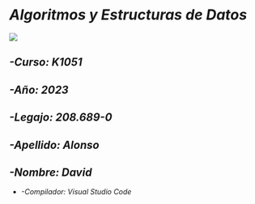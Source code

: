 # <em> Algoritmos y Estructuras de Datos </em>
![](https://user-images.githubusercontent.com/113206652/234989329-9a424e84-cfe3-47e1-a1aa-9f9d9517e28b.jpg)
## <em> -Curso: K1051 </em>
## <em> -Año: 2023 </em>
## <em> -Legajo: 208.689-0 </em>
## <em> -Apellido: Alonso </em>
## <em> -Nombre: David </em>
* <em> -Compilador: Visual Studio Code </em>


